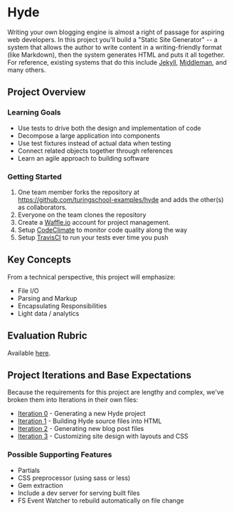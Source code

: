 # Hyde

Writing your own blogging engine is almost a right of passage for aspiring web developers. In this project you'll build a "Static Site Generator" -- a system that allows the author to write content in a writing-friendly format (like Markdown), then the system generates HTML and puts it all together. For reference, existing systems that do this include [Jekyll](https://jekyllrb.com/), [Middleman](https://middlemanapp.com/), and many others.

## Project Overview

### Learning Goals

* Use tests to drive both the design and implementation of code
* Decompose a large application into components
* Use test fixtures instead of actual data when testing
* Connect related objects together through references
* Learn an agile approach to building software

### Getting Started

1. One team member forks the repository at https://github.com/turingschool-examples/hyde and adds the other(s) as collaborators.
2. Everyone on the team clones the repository
3. Create a [Waffle.io](http://waffle.io) account for project management.
4. Setup [CodeClimate](https://codeclimate.com/) to monitor code quality along the way
5. Setup [TravisCI](https://travis-ci.org/) to run your tests ever time you push

## Key Concepts

From a technical perspective, this project will emphasize:

* File I/O
* Parsing and Markup
* Encapsulating Responsibilities
* Light data / analytics

## Evaluation Rubric

Available [here](rubric.markdown).

## Project Iterations and Base Expectations

Because the requirements for this project are lengthy and complex, we've broken
them into Iterations in their own files:

* [Iteration 0](iteration_0.markdown) - Generating a new Hyde project
* [Iteration 1](iteration_1.markdown) - Building Hyde source files into HTML
* [Iteration 2](iteration_2.markdown) - Generating new blog post files
* [Iteration 3](iteration_3.markdown) - Customizing site design with layouts and CSS

### Possible Supporting Features

* Partials
* CSS preprocessor (using sass or less)
* Gem extraction
* Include a dev server for serving built files
* FS Event Watcher to rebuild automatically on file change

